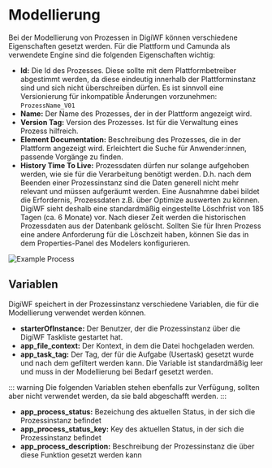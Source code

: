 # Modellierung

Bei der Modellierung von Prozessen in DigiWF können verschiedene Eigenschaften gesetzt werden.
Für die Plattform und Camunda als verwendete Engine sind die folgenden Eigenschaften wichtig:

- **Id:** Die Id des Prozesses. Diese sollte mit dem Plattformbetreiber abgestimmt werden, da diese eindeutig innerhalb
  der Plattforminstanz sind und sich nicht überschreiben dürfen. Es ist sinnvoll eine
  Versionierung für inkompatible Änderungen vorzunehmen: `ProzessName_V01`
- **Name:** Der Name des Prozesses, der in der Plattform angezeigt wird.
- **Version Tag:** Version des Prozesses. Ist für die Verwaltung eines Prozess hilfreich.
- **Element Documentation:** Beschreibung des Prozesses, die in der Plattform angezeigt wird. Erleichtert die Suche für
  Anwender:innen, passende Vorgänge zu finden.
- **History Time To Live:** Prozessdaten dürfen nur solange aufgehoben werden, wie sie für die Verarbeitung
  benötigt werden. D.h. nach dem Beenden einer Prozessinstanz sind die Daten generell nicht mehr relevant und müssen
  aufgeräumt werden. Eine Ausnahmne dabei bildet die Erfordernis, Prozessdaten z.B. über Optimize auswerten zu können.
  DigiWF sieht deshalb eine standardmäßig eingestellte Löschfrist von 185 Tagen (ca. 6 Monate) vor. Nach dieser Zeit
  werden die historischen Prozessdaten aus der Datenbank gelöscht. Sollten Sie für Ihren Prozess eine andere Anforderung
  für die Löschzeit haben, können Sie das in dem Properties-Panel des Modelers konfigurieren.

![Example Process](~@source/modeling/processes/modeling/example_process.png)

## Variablen

DigiWF speichert in der Prozessinstanz verschiedene Variablen, die für die Modellierung verwendet werden können.

- **starterOfInstance:** Der Benutzer, der die Prozessinstanz über die DigiWF Taskliste gestartet hat.
- **app_file_context:** Der Kontext, in dem die Datei hochgeladen werden.
- **app_task_tag:** Der Tag, der für die Aufgabe (Usertask) gesetzt wurde und nach dem gefiltert werden kann. Die Variable ist standardmäßig leer und muss in der Modellierung bei Bedarf gesetzt werden.

::: warning
Die folgenden Variablen stehen ebenfalls zur Verfügung, sollten aber nicht verwendet werden, da sie bald abgeschafft
werden.
:::

- **app_process_status:** Bezeichung des aktuellen Status, in der sich die Prozessinstanz befindet
- **app_process_status_key:** Key des aktuellen Status, in der sich die Prozessinstanz befindet
- **app_process_description:** Beschreibung der Prozessinstanz die über diese Funktion gesetzt werden kann
